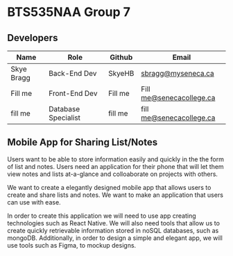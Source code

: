 # BTS535NAA Group 7

## Developers
| Name        |   Role |     Github    | Email       |
| ----------- | --------- | --------- | --------------------------- |
| Skye Bragg  | Back-End Dev | SkyeHB | sbragg@myseneca.ca |
| Fill me | Front-End Dev |Fill me | Fill me@senecacollege.ca |
| fill me  | Database Specialist | fill me | fill me@senecacollege.ca |

## Mobile App for Sharing List/Notes

 Users want to be able to store information easily and quickly in the the form of list and notes. Users need an application for their phone that will let them view notes and lists at-a-glance and colloaborate on projects with others. 
 
We want to create a elegantly designed mobile app that allows users to create and share lists and notes. We want to make an application that users can use with ease.


In order to create this application we will need to use app creating technologies such as React Native. We will also need tools that allow us to create quickly retrievable information stored in noSQL databases, such as mongoDB. Additionally, in order to design a simple and elegant app, we will use tools such as Figma, to mockup designs.